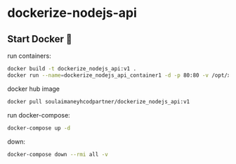 # dockerize-nodejs-api

## Start Docker 🐳

run containers:

```sh
docker build -t dockerize_nodejs_api:v1 .
docker run --name=dockerize_nodejs_api_container1 -d -p 80:80 -v /opt/xdocker/dockerize_nodejs_api/app:/dockerize_nodejs_api -v /dockerize_nodejs_api/node_modules dockerize_nodejs_api:v1
```

docker hub image
```sh
docker pull soulaimaneyhcodpartner/dockerize_nodejs_api:v1
```

run docker-compose:

```sh
docker-compose up -d
```

down:

```sh
docker-compose down --rmi all -v
```

